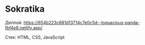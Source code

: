 # Sokratika

Деплой:
https://654b223c681d13714c7e0c5d--loquacious-panda-fbf4e8.netlify.app/

Стек: HTML, CSS, JavaScript
